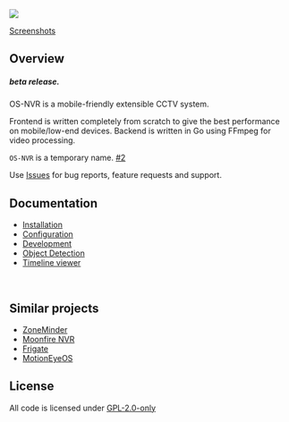 <img src="https://gitlab.com/osnvr/os-nvr-assets/-/raw/master/screenshots/readme.png">

[Screenshots](https://gitlab.com/osnvr/os-nvr_assets/-/tree/master/screenshots)

## Overview

##### beta release.

OS-NVR is a mobile-friendly extensible CCTV system.

Frontend is written completely from scratch to give the best performance on mobile/low-end devices. Backend is written in Go using FFmpeg for video processing.

`OS-NVR` is a temporary name. [#2](https://gitlab.com/osnvr/os-nvr/-/issues/2)

Use [Issues]() for bug reports, feature requests and support.

## Documentation

- [Installation](./docs/1_Installation.md)
- [Configuration](./docs/2_Configuration.md)
- [Development](./docs/3_Development.md)
- [Object Detection](./addons/doods/README.md)
- [Timeline viewer](./addons/timeline/README.md)

<br>

## Similar projects

- [ZoneMinder](https://github.com/ZoneMinder/ZoneMinder)
- [Moonfire NVR](https://github.com/scottlamb/moonfire-nvr)
- [Frigate](https://github.com/blakeblackshear/frigate)
- [Motion](https://github.com/Motion-Project/motion)[Eye](https://github.com/ccrisan/motioneye/)[OS](https://github.com/ccrisan/motioneyeos)

## License
All code is licensed under [GPL-2.0-only](LICENSE) 